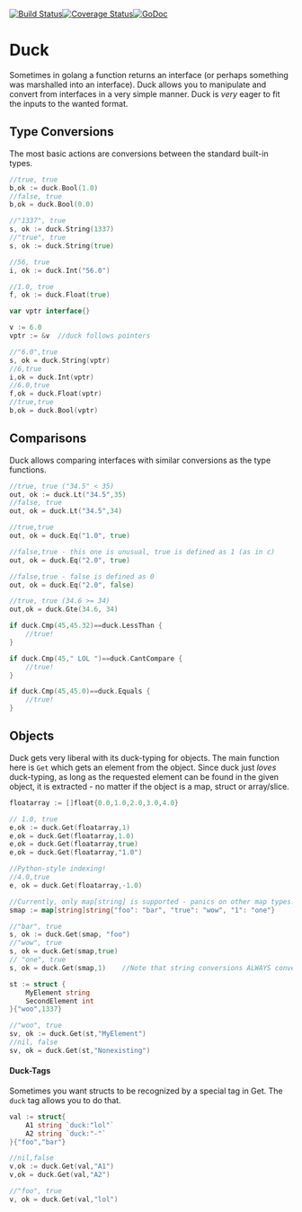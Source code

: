 [![Build Status](https://travis-ci.org/connectordb/duck.svg)](https://travis-ci.org/connectordb/duck)[![Coverage Status](https://coveralls.io/repos/connectordb/duck/badge.svg?branch=master&service=github)](https://coveralls.io/github/connectordb/duck?branch=master)[![GoDoc](https://godoc.org/github.com/connectordb/duck?status.svg)](http://godoc.org/github.com/connectordb/duck)
# Duck
Sometimes in golang a function returns an interface (or perhaps something was marshalled into an interface). Duck allows you to manipulate and convert from interfaces in a very simple manner. Duck is *very* eager to fit the inputs to the wanted format.

## Type Conversions

The most basic actions are conversions between the standard built-in types.

```go
//true, true
b,ok := duck.Bool(1.0)
//false, true
b,ok = duck.Bool(0.0)

//"1337", true
s, ok := duck.String(1337)
//"true", true
s, ok := duck.String(true)

//56, true
i, ok := duck.Int("56.0")

//1.0, true
f, ok := duck.Float(true)

var vptr interface{}

v := 6.0
vptr := &v	//duck follows pointers

//"6.0",true
s, ok = duck.String(vptr)
//6,true
i,ok = duck.Int(vptr)
//6.0,true
f,ok = duck.Float(vptr)
//true,true
b,ok = duck.Bool(vptr)

```

## Comparisons

Duck allows comparing interfaces with similar conversions as the type functions.

```go
//true, true ("34.5" < 35)
out, ok := duck.Lt("34.5",35)
//false, true
out, ok = duck.Lt("34.5",34)

//true,true
out, ok = duck.Eq("1.0", true)

//false,true - this one is unusual, true is defined as 1 (as in c)
out, ok = duck.Eq("2.0", true)

//false,true - false is defined as 0
out, ok = duck.Eq("2.0", false)

//true, true (34.6 >= 34)
out,ok = duck.Gte(34.6, 34)

if duck.Cmp(45,45.32)==duck.LessThan {
	//true!
}

if duck.Cmp(45," LOL ")==duck.CantCompare {
	//true!
}

if duck.Cmp(45,45.0)==duck.Equals {
	//true!
}

```

## Objects

Duck gets very liberal with its duck-typing for objects. The main function here is `Get` which gets an element from the object. Since duck just *loves* duck-typing, as long as the requested element
can be found in the given object, it is extracted - no matter if the object is a map, struct or array/slice.

```go
floatarray := []float{0.0,1.0,2.0,3.0,4.0}

// 1.0, true
e,ok := duck.Get(floatarray,1)
e,ok = duck.Get(floatarray,1.0)
e,ok = duck.Get(floatarray,true)
e,ok = duck.Get(floatarray,"1.0")

//Python-style indexing!
//4.0,true
e, ok = duck.Get(floatarray,-1.0)

//Currently, only map[string] is supported - panics on other map types!
smap := map[string]string{"foo": "bar", "true": "wow", "1": "one"}

//"bar", true
s, ok := duck.Get(smap, "foo")
//"wow", true
s, ok = duck.Get(smap,true)
// "one", true
s, ok = duck.Get(smap,1)	//Note that string conversions ALWAYS convert 1.000 -> 1

st := struct {
	MyElement string
	SecondElement int
}{"woo",1337}

//"woo", true
sv, ok := duck.Get(st,"MyElement")
//nil, false
sv, ok = duck.Get(st,"Nonexisting")

```

#### Duck-Tags

Sometimes you want structs to be recognized by a special tag in Get. The `duck` tag allows you to do that.

```go
val := struct{
	A1 string `duck:"lol"`
	A2 string `duck:"-"`
}{"foo","bar"}

//nil,false
v,ok := duck.Get(val,"A1")
v,ok = duck.Get(val,"A2")

//"foo", true
v, ok = duck.Get(val,"lol")
```
